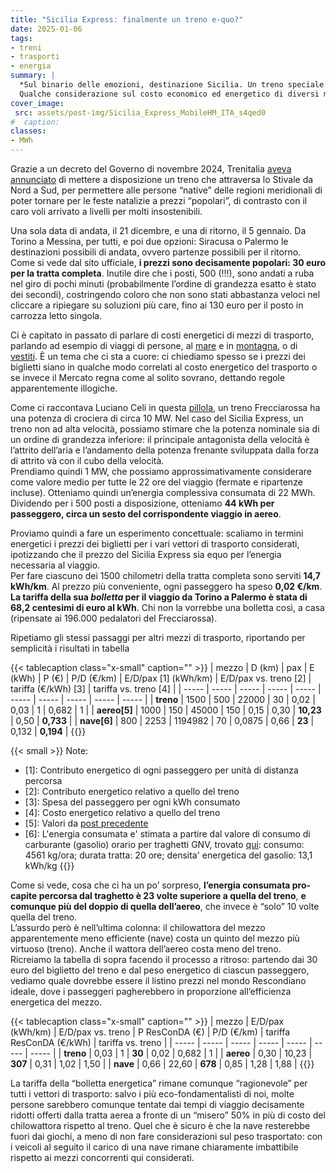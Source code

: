 ```yaml
---
title: "Sicilia Express: finalmente un treno e-quo?"
date: 2025-01-06
tags:
- treni
- trasporti
- energia
summary: |
  *Sul binario delle emozioni, destinazione Sicilia. Un treno speciale per i siciliani fuori sede. [...] Un rientro a casa semplice, economico e divertente.*
  Qualche considerazione sul costo economico ed energetico di diversi mezzi di trasporto.
cover_image:
 src: assets/post-img/Sicilia_Express_MobileHM_ITA_s4qed0
#  caption: 
classes:
- MWh
---
```


Grazie a un decreto del Governo di novembre 2024, Trenitalia [aveva annunciato](https://siciliaexpress.eu/) di mettere a disposizione un treno che attraversa lo Stivale da Nord a Sud, per permettere alle persone “native” delle regioni meridionali di poter tornare per le feste natalizie a prezzi “popolari”, di contrasto con il caro voli arrivato a livelli per molti insostenibili. 

Una sola data di andata, il 21 dicembre, e una di ritorno, il 5 gennaio. Da Torino a Messina, per tutti, e poi due opzioni: Siracusa o Palermo le destinazioni possibili di andata, ovvero partenze possibili per il ritorno.  
Come si vede dal sito ufficiale, **i prezzi sono decisamente popolari: 30 euro per la tratta completa**. Inutile dire che i posti, 500 (\!\!\!), sono andati a ruba nel giro di pochi minuti (probabilmente l’ordine di grandezza esatto è stato dei secondi), costringendo coloro che non sono stati abbastanza veloci nel cliccare a ripiegare su soluzioni più care, fino ai 130 euro per il posto in carrozza letto singola.

Ci è capitato in passato di parlare di costi energetici di mezzi di trasporto, parlando ad esempio di viaggi di persone, al [mare](https://resconda.it/articles/crociera-vs-aereo/) e in [montagna](https://resconda.it/articles/l-e-costo-dell-elitrasporto-di-turisti-a-cogne-assurdo/), o di [vestiti](https://resconda.it/articles/la-logistica-della-moda/). È un tema che ci sta a cuore: ci chiediamo spesso se i prezzi dei biglietti siano in qualche modo correlati al costo energetico del trasporto o se invece il Mercato regna come al solito sovrano, dettando regole apparentemente illogiche.

Come ci raccontava Luciano Celi in questa [pillola](https://resconda.it/articles/quanto-costerebbe-l-energia-se-potessimo-usare-solo-quella-dei-nostri-muscoli/), un treno Frecciarossa ha una potenza di crociera di circa 10 MW. Nel caso del Sicilia Express, un treno non ad alta velocità, possiamo stimare che la potenza nominale sia di un ordine di grandezza inferiore: il principale antagonista della velocità è l’attrito dell’aria e l’andamento della potenza frenante sviluppata dalla forza di attrito và con il cubo della velocità.  
Prendiamo quindi 1 MW, che possiamo approssimativamente considerare come valore medio per tutte le 22 ore del viaggio (fermate e ripartenze incluse). Otteniamo quindi un’energia complessiva consumata di 22 MWh.  
Dividendo per i 500 posti a disposizione, otteniamo **44 kWh per passeggero, circa un sesto del corrispondente viaggio in aereo**.

Proviamo quindi a fare un esperimento concettuale: scaliamo in termini energetici i prezzi dei biglietti per i vari vettori di trasporto considerati, ipotizzando che il prezzo del Sicilia Express sia equo per l’energia necessaria al viaggio.  
Per fare ciascuno dei 1500 chilometri della tratta completa sono serviti **14,7 kWh/km**. Al prezzo più conveniente, ogni passeggero ha speso **0,02 €/km**. **La tariffa della sua *bolletta* per il viaggio da Torino a Palermo è stata di 68,2 centesimi di euro al kWh**. Chi non la vorrebbe una bolletta così, a casa (ripensate ai 196.000 pedalatori del Frecciarossa).

Ripetiamo gli stessi passaggi per altri mezzi di trasporto, riportando per semplicità i risultati in tabella

{{< tablecaption class="x-small" caption="" >}}
| mezzo | D (km) | pax | E (kWh) | P (€) | P/D (€/km) | E/D/pax [1] (kWh/km) | E/D/pax vs. treno [2] | tariffa (€/kWh) [3] | tariffa vs. treno [4] |
| ----- | ----- | ----- | ----- | ----- | ----- | ----- | ----- | ----- | ----- |
| **treno** | 1500 | 500 | 22000 | 30 | 0,02 | 0,03 | 1 | 0,682 | 1 |
| **aereo[5]** | 1000 | 150 | 45000 | 150 | 0,15 | 0,30 | **10,23** | 0,50 | **0,733** |
| **nave[6]** | 800 | 2253 | 1194982 | 70 | 0,0875 | 0,66 | **23** | 0,132 | **0,194** |
{{</tablecaption>}}

{{< small >}}
Note:
* [1]: Contributo energetico di ogni passeggero per unità di distanza percorsa  
* [2]: Contributo energetico relativo a quello del treno  
* [3]: Spesa del passeggero per ogni kWh consumato  
* [4]: Costo energetico relativo a quello del treno  
* [5]: Valori da [post precedente](https://resconda.it/articles/energia-dei-voli-aerei/)  
* [6]: L'energia consumata e' stimata a partire dal valore di consumo di carburante (gasolio) orario per traghetti GNV, trovato [qui](http://www.sardegnaindustriale.it/article.asp?ID=7164&IDmagazine=2011002): consumo: 4561 kg/ora; durata tratta: 20 ore; densita' energetica del gasolio: 13,1 kWh/kg
{{</small>}}

Come si vede, cosa che ci ha un po’ sorpreso, **l’energia consumata pro-capite percorsa dal traghetto è 23 volte superiore a quella del treno**, **e comunque più del doppio di quella dell’aereo**, che invece è “solo” 10 volte quella del treno.  
L’assurdo però è nell’ultima colonna: il chilowattora del mezzo apparentemente meno efficiente (nave) costa un quinto del mezzo più virtuoso (treno). Anche il wattora dell’aereo costa meno del treno.   
Ricreiamo la tabella di sopra facendo il processo a ritroso: partendo dai 30 euro del biglietto del treno e dal peso energetico di ciascun passeggero, vediamo quale dovrebbe essere il listino prezzi nel mondo Rescondiano ideale, dove i passeggeri pagherebbero in proporzione all’efficienza energetica del mezzo.

{{< tablecaption class="x-small" caption="" >}}
| mezzo | E/D/pax (kWh/km) | E/D/pax vs. treno | P ResConDA (€) | P/D (€/km) | tariffa ResConDA (€/kWh) | tariffa vs. treno |
| ----- | ----- | ----- | ----- | ----- | ----- | ----- |
| **treno** | 0,03 | 1 | **30** | 0,02 | 0,682 | 1 |
| **aereo** | 0,30 | 10,23 | **307** | 0,31 | 1,02 | 1,50 |
| **nave** | 0,66 | 22,60 | **678** | 0,85 | 1,28 | 1,88 |
{{</tablecaption>}}

La tariffa della “bolletta energetica” rimane comunque “ragionevole” per tutti i vettori di trasporto: salvo i più eco-fondamentalisti di noi, molte persone sarebbero comunque tentate dai tempi di viaggio decisamente ridotti offerti dalla tratta aerea a fronte di un “misero” 50% in più di costo del chilowattora rispetto al treno. Quel che è sicuro è che la nave resterebbe fuori dai giochi, a meno di non fare considerazioni sul peso trasportato: con i veicoli al seguito il carico di una nave rimane chiaramente imbattibile rispetto ai mezzi concorrenti qui considerati.
    
